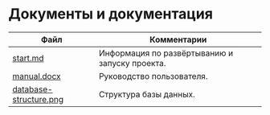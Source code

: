 # Документы и документация

| Файл                                             | Комментарии                                    |
| ------------------------------------------------ | ---------------------------------------------- |
| [start.md](https://www.youtube.com/)             | Информация по развёртыванию и запуску проекта. |
| [manual.docx](manual.docx)                       | Руководство пользователя.                      |
| [database-structure.png](database-structure.png) | Структура базы данных.                         |
